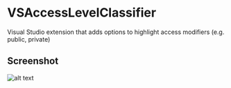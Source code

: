 # VSAccessLevelClassifier

Visual Studio extension that adds options to highlight access modifiers (e.g. public, private)


## Screenshot
![alt text](https://i.imgur.com/dodH1EW.png "screenshot")
